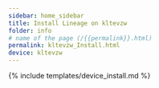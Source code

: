 ```yaml
---
sidebar: home_sidebar
title: Install Lineage on kltevzw
folder: info
# name of the page (/{{permalink}}.html)
permalink: kltevzw_Install.html
device: kltevzw
---
```

{% include templates/device_install.md %}
